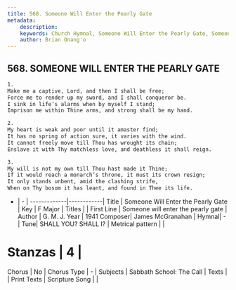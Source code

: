 ```yaml
---
title: 568. Someone Will Enter the Pearly Gate
metadata:
    description: 
    keywords: Church Hymnal, Someone Will Enter the Pearly Gate, Someone will enter the pearly gate, 
    author: Brian Onang'o
---
```



## 568. SOMEONE WILL ENTER THE PEARLY GATE

```txt
1.
Make me a captive, Lord, and then I shall be free;
Force me to render up my sword, and I shall conqueror be.
I sink in life’s alarms when by myself I stand;
Imprison me within Thine arms, and strong shall be my hand.

2.
My heart is weak and poor until it amaster find;
It has no spring of action sure, it varies with the wind.
It cannot freely move till Thou has wrought its chain;
Enslave it with Thy matchless love, and deathless it shall reign.

3.
My will is not my own till Thou hast made it Thine;
If it would reach a monarch’s throne, it must its crown resign;
It only stands unbent, amid the clashing strife,
When on Thy bosom it has leant, and found in Thee its life.
```

- |   -  |
-------------|------------|
Title | Someone Will Enter the Pearly Gate |
Key | F Major |
Titles |  |
First Line | Someone will enter the pearly gate |
Author | G. M. J. 
Year | 1941
Composer| James McGranahan |
Hymnal|  - |
Tune| SHALL YOU? SHALL I? |
Metrical pattern | |
# Stanzas | 4 |
Chorus | No |
Chorus Type | - |
Subjects | Sabbath School: The Call |
Texts |  |
Print Texts | 
Scripture Song |  |
  
